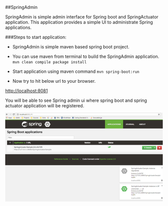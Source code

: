 ##SpringAdmin

SpringAdmin is simple admin interface for Spring boot and SpringActuator application. This application provides a simple UI to administrate Spring  applications.

###Steps to start application:
- SpringAdmin is simple maven based spring boot project.
- You can use maven from terminal to build the SpringAdmin application.
`mvn clean compile package install`
- Start application using maven command
`mvn spring-boot:run`
			
- Now try to hit below url to your browser.

[http://localhost:8081](http://localhost:8081)

You will be able to see Spring admin ui where spring boot and spring actuator application will be registered.

![SpringAdmin](https://github.com/Azilen/Spring-Actuator/blob/Development/SpringAdmin.png)
	
